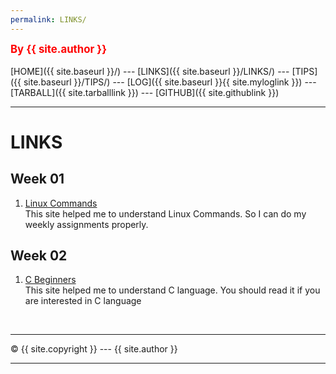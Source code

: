 ```yaml
---
permalink: LINKS/
---
```

<span style="color:red; font-weight:bold; font-size:larger;">By {{ site.author }}</span>
<br><br>
[HOME]({{ site.baseurl }}/) ---
[LINKS]({{ site.baseurl }}/LINKS/) ---
[TIPS]({{ site.baseurl }}/TIPS/) ---
[LOG]({{ site.baseurl }}{{ site.myloglink }}) ---
[TARBALL]({{ site.tarballlink }}) ---
[GITHUB]({{ site.githublink }})
<br>
<hr>

# LINKS

## Week 01
1. [Linux Commands](https://linuxhint.com/100_essential_linux_commands)<br>
This site helped me to understand Linux Commands. So I can do my weekly assignments properly.

## Week 02
1. [C Beginners](https://www.freecodecamp.org/news/the-c-beginners-handbook/)<br>
This site helped me to understand C language. You should read it if you are interested in C language

<br>
<hr>
&copy; {{ site.copyright }} --- {{ site.author }}
<hr>
<br>
